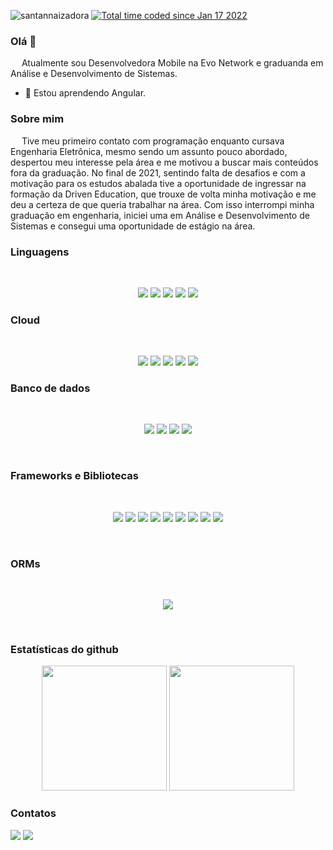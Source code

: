 <p align="left"> 
  <img src="https://komarev.com/ghpvc/?username=santannaizadora&label=Profile%20views&color=0e75b6&style=flat" alt="santannaizadora" /> 
  <a href="https://wakatime.com/@4c9bd8dd-92dc-4bb5-b2b5-9ae84b643277"><img src="https://wakatime.com/badge/user/4c9bd8dd-92dc-4bb5-b2b5-9ae84b643277.svg" alt="Total time coded since Jan 17 2022" /></a>
</p>

### Olá 👋


&emsp; Atualmente sou Desenvolvedora Mobile na Evo Network e graduanda em Análise e Desenvolvimento de Sistemas.<br/>

- 🌱 Estou aprendendo Angular.

### Sobre mim

&emsp; Tive meu primeiro contato com programação enquanto cursava Engenharia Eletrônica, mesmo sendo um assunto pouco abordado, despertou meu interesse pela área e me motivou a buscar mais conteúdos fora da graduação. No final de 2021, sentindo falta de desafios e com a motivação para os estudos abalada tive a oportunidade de ingressar na formação da Driven Education, que trouxe de volta minha motivação e me deu a certeza de que queria trabalhar na área. Com isso interrompi minha graduação em engenharia, iniciei uma em Análise e Desenvolvimento de Sistemas e consegui uma oportunidade de estágio na área.

### Linguagens
  <br/>
  <p align="center">
    <img src="https://img.shields.io/badge/CSS3-1572B6?style=for-the-badge&logo=css3&logoColor=white"/>
    <img src="https://img.shields.io/badge/HTML5-E34F26?style=for-the-badge&logo=html5&logoColor=white"/>
    <img src="https://img.shields.io/badge/Java-ED8B00?style=for-the-badge&logo=java&logoColor=white"/>
    <img src="https://img.shields.io/badge/JavaScript-323330?style=for-the-badge&logo=javascript&logoColor=F7DF1E"/>
    <img src="https://img.shields.io/badge/TypeScript-007ACC?style=for-the-badge&logo=typescript&logoColor=white"/>
  </p>

### Cloud
<br/>
<p align="center">
  <img src="https://img.shields.io/badge/Amazon_AWS-FF9900?style=for-the-badge&logo=amazonaws&logoColor=white"/>
  <img src="https://img.shields.io/badge/GitHub_Actions-2088FF?style=for-the-badge&logo=github-actions&logoColor=white"/>
  <img src="https://img.shields.io/badge/Heroku-430098?style=for-the-badge&logo=heroku&logoColor=white"/>
  <img src="https://img.shields.io/badge/Netlify-00C7B7?style=for-the-badge&logo=netlify&logoColor=white"/>
  <img src="https://img.shields.io/badge/Vercel-000000?style=for-the-badge&logo=vercel&logoColor=white"/>
</p>

### Banco de dados
<br/>
  <p align="center">
    <img src="https://img.shields.io/badge/MongoDB-4EA94B?style=for-the-badge&logo=mongodb&logoColor=white"/>
    <img src="https://img.shields.io/badge/MySQL-005C84?style=for-the-badge&logo=mysql&logoColor=white"/>
    <img src="https://img.shields.io/badge/PostgreSQL-316192?style=for-the-badge&logo=postgresql&logoColor=white"/>
    <img src="https://img.shields.io/badge/redis-%23DD0031.svg?&style=for-the-badge&logo=redis&logoColor=white"/>
  </p>
  <br/>

### Frameworks e Bibliotecas
<br/>
  <p align="center">
    <img src="https://img.shields.io/badge/Cypress-17202C?style=for-the-badge&logo=cypress&logoColor=white"/>
    <img src="https://img.shields.io/badge/Docker-2CA5E0?style=for-the-badge&logo=docker&logoColor=white"/>
    <img src="https://img.shields.io/badge/Expo-1B1F23?style=for-the-badge&logo=expo&logoColor=white"/>
    <img src="https://img.shields.io/badge/Express.js-000000?style=for-the-badge&logo=express&logoColor=white"/>
    <img src="https://img.shields.io/badge/Jest-C21325?style=for-the-badge&logo=jest&logoColor=white"/>
    <img src="https://img.shields.io/badge/Node.js-339933?style=for-the-badge&logo=nodedotjs&logoColor=white"/>
    <img src="https://img.shields.io/badge/React-20232A?style=for-the-badge&logo=react&logoColor=61DAFB"/>
    <img src="https://img.shields.io/badge/Spring_Boot-F2F4F9?style=for-the-badge&logo=spring-boot"/>
    <img src="https://img.shields.io/badge/ts--node-3178C6?style=for-the-badge&logo=ts-node&logoColor=white"/>
  </p>
  <br/>
  
  ### ORMs
  <br/>
  <p align="center">
    <img src="https://img.shields.io/badge/Prisma-3982CE?style=for-the-badge&logo=Prisma&logoColor=white"/>
  </p>
  <br/>

### Estatísticas do github
<p align="center">
  <img height="200" src="https://github-readme-stats.vercel.app/api?username=santannaizadora&show_icons=true&theme=tokyonight"/>
  <img height="200" src="https://github-readme-stats.vercel.app/api/top-langs/?username=santannaizadora&layout=compact&theme=tokyonight"/>
<p>

  ### Contatos

<p align="left#>
  <a target="_blank" href="mailto:santannaizadora@gmail.com"><img src="https://img.shields.io/badge/Gmail-D14836?style=for-the-badge&logo=gmail&logoColor=white"/></a>
  <a target="_blank" href=href="https://www.linkedin.com/in/santannaizadora/"><img src="https://img.shields.io/badge/LinkedIn-0077B5?style=for-the-badge&logo=linkedin&logoColor=white"/></a>
</p>
